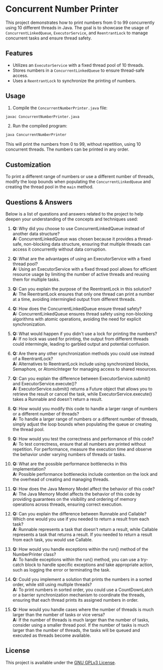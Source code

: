 # Concurrent Number Printer

This project demonstrates how to print numbers from 0 to 99 concurrently using 10 different threads in Java. The goal is to showcase the usage of `ConcurrentLinkedQueue`, `ExecutorService`, and `ReentrantLock` to manage concurrent tasks and ensure thread safety.

## Features

- Utilizes an `ExecutorService` with a fixed thread pool of 10 threads.
- Stores numbers in a `ConcurrentLinkedQueue` to ensure thread-safe access.
- Uses a `ReentrantLock` to synchronize the printing of numbers.

## Usage

1. Compile the `ConcurrentNumberPrinter.java` file:
```sh
javac ConcurrentNumberPrinter.java
```

2. Run the compiled program:
```sh
java ConcurrentNumberPrinter
``` 

This will print the numbers from 0 to 99, without repetition, using 10 concurrent threads. The numbers can be printed in any order.


## Customization

To print a different range of numbers or use a different number of threads, modify the loop bounds when populating the `ConcurrentLinkedQueue` and creating the thread pool in the `main` method.

## Questions & Answers

Below is a list of questions and answers related to the project to help deepen your understanding of the concepts and techniques used:


1. **Q:** Why did you choose to use ConcurrentLinkedQueue instead of another data structure?
</br>**A:** ConcurrentLinkedQueue was chosen because it provides a thread-safe, non-blocking data structure, ensuring that multiple threads can access it concurrently without data corruption.

2. **Q:** What are the advantages of using an ExecutorService with a fixed thread pool?
</br>**A:** Using an ExecutorService with a fixed thread pool allows for efficient resource usage by limiting the number of active threads and reusing them for multiple tasks.

3. **Q:** Can you explain the purpose of the ReentrantLock in this solution?
</br>**A:** The ReentrantLock ensures that only one thread can print a number at a time, avoiding intermingled output from different threads.

4. **Q:** How does the ConcurrentLinkedQueue ensure thread safety?
</br>**A:** ConcurrentLinkedQueue ensures thread safety using non-blocking algorithms with atomic operations, avoiding the need for explicit synchronization.

5. **Q:** What would happen if you didn't use a lock for printing the numbers?
</br>**A:** If no lock was used for printing, the output from different threads could intermingle, leading to garbled output and potential confusion.

6. **Q:** Are there any other synchronization methods you could use instead of a ReentrantLock?
</br>**A:** Alternatives to ReentrantLock include using synchronized blocks, Semaphore, or AtomicInteger for managing access to shared resources.

7. **Q:** Can you explain the difference between ExecutorService.submit() and ExecutorService.execute()?
</br>**A:** ExecutorService.submit() returns a Future object that allows you to retrieve the result or cancel the task, while ExecutorService.execute() takes a Runnable and doesn't return a result.

8. **Q:** How would you modify this code to handle a larger range of numbers or a different number of threads?
</br>**A:** To handle a larger range of numbers or a different number of threads, simply adjust the loop bounds when populating the queue or creating the thread pool.

9. **Q:** How would you test the correctness and performance of this code?
</br>**A:** To test correctness, ensure that all numbers are printed without repetition. For performance, measure the execution time and observe the behavior under varying numbers of threads or tasks.

10. **Q:** What are the possible performance bottlenecks in this implementation?
</br>**A:** Possible performance bottlenecks include contention on the lock and the overhead of creating and managing threads.

11. **Q:** How does the Java Memory Model affect the behavior of this code?
</br>**A:** The Java Memory Model affects the behavior of this code by providing guarantees on the visibility and ordering of memory operations across threads, ensuring correct execution.

12. **Q:** Can you explain the difference between Runnable and Callable? Which one would you use if you needed to return a result from each task?
</br>**A:** Runnable represents a task that doesn't return a result, while Callable represents a task that returns a result. If you needed to return a result from each task, you would use Callable.

13. **Q:** How would you handle exceptions within the run() method of the NumberPrinter class?
</br>**A:** To handle exceptions within the run() method, you can use a try-catch block to handle specific exceptions and take appropriate action, such as logging the error or terminating the task.

14. **Q:** Could you implement a solution that prints the numbers in a sorted order, while still using multiple threads?
</br>**A:** To print numbers in sorted order, you could use a CountDownLatch or a barrier synchronization mechanism to coordinate the threads, ensuring that each thread prints its assigned numbers in order.

15. **Q:** How would you handle cases where the number of threads is much larger than the number of tasks or vice versa?
</br>**A:** If the number of threads is much larger than the number of tasks, consider using a smaller thread pool. If the number of tasks is much larger than the number of threads, the tasks will be queued and executed as threads become available.

## License

This project is available under the [GNU GPLv3 License](/LICENSE).
